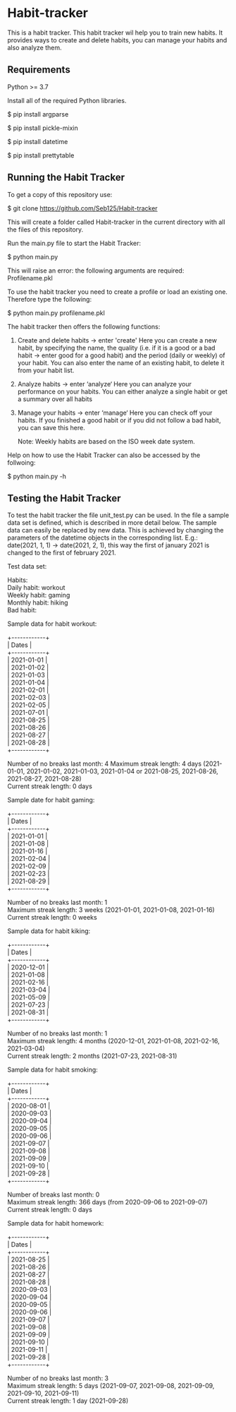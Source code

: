 # Habit-tracker

This is a habit tracker. This habit tracker wil help you to train new habits. It provides ways to create and delete habits, you can manage your habits and also analyze them. 

## Requirements

Python >= 3.7

Install all of the required Python libraries.

$ pip install argparse

$ pip install pickle-mixin

$ pip install datetime

$ pip install prettytable

## Running the Habit Tracker

To get a copy of this repository use:

$ git clone https://github.com/Seb125/Habit-tracker

This will create a folder called Habit-tracker in the current directory with all the files of this repository. 

Run the main.py file to start the Habit Tracker:

$ python main.py

This will raise an error: the following arguments are required: Profilename.pkl

To use the habit tracker you need to create a profile or load an existing one. Therefore type the following:

$ python main.py profilename.pkl
 
 
The habit tracker then offers the following functions:

 1) Create and delete habits -> enter 'create'
    Here you can create a new habit, by specifying the name, the quality 
    (i.e. if it is a good or a bad habit -> enter good for a good habit) 
    and the period (daily or weekly)
    of your habit. You can also enter the name of an existing habit, to delete it from your habit list.

 2) Analyze habits -> enter ‘analyze‘
    Here you can analyze your performance on your habits. You can either analyze a single habit
    or get a summary over all habits

 3) Manage your habits -> enter ‘manage‘
    Here you can check off your habits. If you finished a good habit or if you did not follow a
    bad habit, you can save this here.
    
    Note: Weekly habits are based on the ISO week date system. 

Help on how to use the Habit Tracker can also be accessed by the follwoing:

$ python main.py -h

## Testing the Habit Tracker

To test the habit tracker the file unit_test.py can be used. In the file a sample data set is defined, which is described in more detail below. The sample data can easily be replaced by new data. This is achieved by changing the parameters of the datetime objects in the corresponding list. E.g.: date(2021, 1, 1) -> date(2021, 2, 1), this way the first of january 2021 is changed to the first of february 2021. 

Test data set:

Habits:  
Daily habit: workout  
Weekly habit: gaming  
Monthly habit: hiking  
Bad habit: 

Sample data for habit workout:  

+------------+  
|   Dates    |  
+------------+  
| 2021-01-01 |  
| 2021-01-02 |  
| 2021-01-03 |  
| 2021-01-04 |  
| 2021-02-01 |  
| 2021-02-03 |  
| 2021-02-05 |  
| 2021-07-01 |  
| 2021-08-25 |  
| 2021-08-26 |  
| 2021-08-27 |  
| 2021-08-28 |  
+------------+  

Number of no breaks last month: 4
Maximum streak length: 4 days (2021-01-01, 2021-01-02, 2021-01-03, 2021-01-04 or 2021-08-25, 2021-08-26, 2021-08-27, 2021-08-28)  
Current streak length: 0 days


Sample date for habit gaming:

+------------+  
|   Dates    |  
+------------+  
| 2021-01-01 |  
| 2021-01-08 |  
| 2021-01-16 |  
| 2021-02-04 |  
| 2021-02-09 |  
| 2021-02-23 |  
| 2021-08-29 |  
+------------+  
 
Number of no breaks last month: 1  
Maximum streak length: 3 weeks (2021-01-01, 2021-01-08, 2021-01-16)    
Current streak length: 0 weeks  


Sample data for habit kiking:

+------------+  
|   Dates    |  
+------------+  
| 2020-12-01 |  
| 2021-01-08 |  
| 2021-02-16 |  
| 2021-03-04 |  
| 2021-05-09 |  
| 2021-07-23 |  
| 2021-08-31 |  
+------------+  

Number of no breaks last month: 1  
Maximum streak length: 4 months (2020-12-01, 2021-01-08, 2021-02-16, 2021-03-04)    
Current streak length: 2 months (2021-07-23, 2021-08-31)  

Sample data for habit smoking:

+------------+  
|   Dates    |  
+------------+  
| 2020-08-01 |  
| 2020-09-03 |  
| 2020-09-04 |  
| 2020-09-05 |  
| 2020-09-06 |  
| 2021-09-07 |  
| 2021-09-08 |  
| 2021-09-09 |  
| 2021-09-10 |  
| 2021-09-28 |  
+------------+  

Number of breaks last month: 0  
Maximum streak length: 366 days (from 2020-09-06 to 2021-09-07)    
Current streak length: 0 days  

Sample data for habit homework:

+------------+  
|   Dates    |  
+------------+  
| 2021-08-25 |  
| 2021-08-26 |  
| 2021-08-27 |  
| 2021-08-28 |  
| 2020-09-03 |  
| 2020-09-04 |  
| 2020-09-05 |  
| 2020-09-06 |  
| 2021-09-07 |  
| 2021-09-08 |  
| 2021-09-09 |  
| 2021-09-10 |  
| 2021-09-11 |  
| 2021-09-28 |  
+------------+  
  
Number of no breaks last month: 3  
Maximum streak length: 5 days (2021-09-07, 2021-09-08, 2021-09-09, 2021-09-10, 2021-09-11)    
Current streak length: 1 day (2021-09-28)

